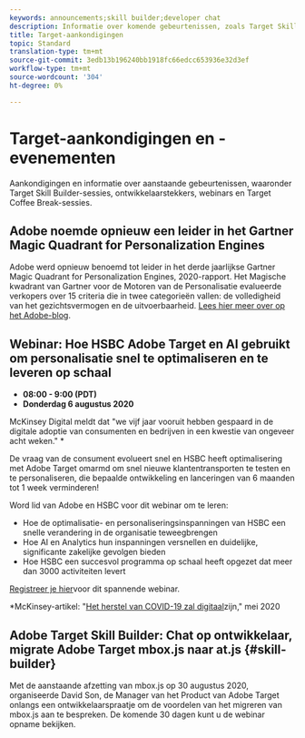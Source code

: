 ```yaml
---
keywords: announcements;skill builder;developer chat
description: Informatie over komende gebeurtenissen, zoals Target Skill Builder-sessies, ontwikkelaarstekkers, webinars en Target Coffee Break-sessies.
title: Target-aankondigingen
topic: Standard
translation-type: tm+mt
source-git-commit: 3edb13b196240bb1918fc66edcc653936e32d3ef
workflow-type: tm+mt
source-wordcount: '304'
ht-degree: 0%

---
```



# Target-aankondigingen en -evenementen

Aankondigingen en informatie over aanstaande gebeurtenissen, waaronder Target Skill Builder-sessies, ontwikkelaarstekkers, webinars en Target Coffee Break-sessies.

## Adobe noemde opnieuw een leider in het Gartner Magic Quadrant for Personalization Engines

Adobe werd opnieuw benoemd tot leider in het derde jaarlijkse Gartner Magic Quadrant for Personalization Engines, 2020-rapport. Het Magische kwadrant van Gartner voor de Motoren van de Personalisatie evalueerde verkopers over 15 criteria die in twee categorieën vallen: de volledigheid van het gezichtsvermogen en de uitvoerbaarheid. [Lees hier meer over op het Adobe-blog](https://theblog.adobe.com/adobe-again-named-leader-in-gartner-magic-quadrant-for-personalization-engines/).

## Webinar: Hoe HSBC Adobe Target en AI gebruikt om personalisatie snel te optimaliseren en te leveren op schaal

* **08:00 - 9:00 (PDT)**
* **Donderdag 6 augustus 2020**

McKinsey Digital meldt dat &quot;we vijf jaar vooruit hebben gespaard in de digitale adoptie van consumenten en bedrijven in een kwestie van ongeveer acht weken.&quot; *

De vraag van de consument evolueert snel en HSBC heeft optimalisering met Adobe Target omarmd om snel nieuwe klantentransporten te testen en te personaliseren, die bepaalde ontwikkeling en lanceringen van 6 maanden tot 1 week verminderen!

Word lid van Adobe en HSBC voor dit webinar om te leren:

* Hoe de optimalisatie- en personaliseringsinspanningen van HSBC een snelle verandering in de organisatie teweegbrengen
* Hoe AI en Analytics hun inspanningen versnellen en duidelijke, significante zakelijke gevolgen bieden
* Hoe HSBC een succesvol programma op schaal heeft opgezet dat meer dan 3000 activiteiten levert

[Registreer je hier](https://hsbc-targetai.experienceleague.adobeevents.com/)voor dit spannende webinar.

*McKinsey-artikel: &quot;[Het herstel van COVID-19 zal digitaal](https://www.mckinsey.com/business-functions/mckinsey-digital/our-insights/the-covid-19-recovery-will-be-digital-a-plan-for-the-first-90-days#)zijn,&quot; mei 2020

## Adobe Target Skill Builder: Chat op ontwikkelaar, migrate Adobe Target mbox.js naar at.js {#skill-builder}

Met de aanstaande afzetting van mbox.js op 30 augustus 2020, organiseerde David Son, de Manager van het Product van Adobe Target onlangs een ontwikkelaarspraatje om de voordelen van het migreren van mbox.js aan te bespreken. De komende 30 dagen kunt u de webinar opname [](https://seminars.adobeconnect.com/ptdo6mfo6qn6/?proto=true)bekijken.
